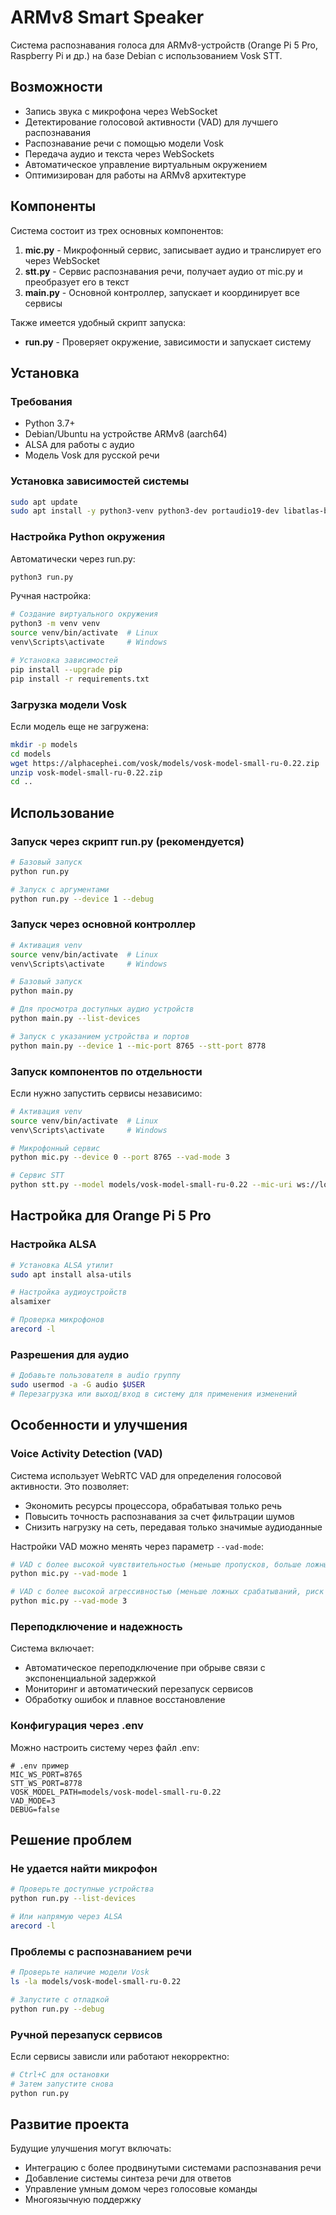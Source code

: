 # ARMv8 Smart Speaker

Система распознавания голоса для ARMv8-устройств (Orange Pi 5 Pro, Raspberry Pi и др.) на базе Debian с использованием Vosk STT.

## Возможности

- Запись звука с микрофона через WebSocket
- Детектирование голосовой активности (VAD) для лучшего распознавания
- Распознавание речи с помощью модели Vosk
- Передача аудио и текста через WebSockets
- Автоматическое управление виртуальным окружением
- Оптимизирован для работы на ARMv8 архитектуре

## Компоненты

Система состоит из трех основных компонентов:

1. **mic.py** - Микрофонный сервис, записывает аудио и транслирует его через WebSocket
2. **stt.py** - Сервис распознавания речи, получает аудио от mic.py и преобразует его в текст
3. **main.py** - Основной контроллер, запускает и координирует все сервисы

Также имеется удобный скрипт запуска:
- **run.py** - Проверяет окружение, зависимости и запускает систему

## Установка

### Требования
- Python 3.7+
- Debian/Ubuntu на устройстве ARMv8 (aarch64)
- ALSA для работы с аудио
- Модель Vosk для русской речи

### Установка зависимостей системы
```bash
sudo apt update
sudo apt install -y python3-venv python3-dev portaudio19-dev libatlas-base-dev
```

### Настройка Python окружения
Автоматически через run.py:
```bash
python3 run.py
```
Ручная настройка:
```bash
# Создание виртуального окружения
python3 -m venv venv
source venv/bin/activate  # Linux
venv\Scripts\activate     # Windows

# Установка зависимостей
pip install --upgrade pip
pip install -r requirements.txt
```

### Загрузка модели Vosk
Если модель еще не загружена:

```bash
mkdir -p models
cd models
wget https://alphacephei.com/vosk/models/vosk-model-small-ru-0.22.zip
unzip vosk-model-small-ru-0.22.zip
cd ..
```

## Использование

### Запуск через скрипт run.py (рекомендуется)
```bash
# Базовый запуск
python run.py

# Запуск с аргументами
python run.py --device 1 --debug
```

### Запуск через основной контроллер
```bash
# Активация venv
source venv/bin/activate  # Linux
venv\Scripts\activate     # Windows

# Базовый запуск
python main.py

# Для просмотра доступных аудио устройств
python main.py --list-devices

# Запуск с указанием устройства и портов
python main.py --device 1 --mic-port 8765 --stt-port 8778
```

### Запуск компонентов по отдельности
Если нужно запустить сервисы независимо:

```bash
# Активация venv
source venv/bin/activate  # Linux
venv\Scripts\activate     # Windows

# Микрофонный сервис
python mic.py --device 0 --port 8765 --vad-mode 3

# Сервис STT
python stt.py --model models/vosk-model-small-ru-0.22 --mic-uri ws://localhost:8765
```

## Настройка для Orange Pi 5 Pro

### Настройка ALSA
```bash
# Установка ALSA утилит
sudo apt install alsa-utils

# Настройка аудиоустройств
alsamixer

# Проверка микрофонов
arecord -l
```

### Разрешения для аудио
```bash
# Добавьте пользователя в audio группу
sudo usermod -a -G audio $USER
# Перезагрузка или выход/вход в систему для применения изменений
```

## Особенности и улучшения

### Voice Activity Detection (VAD)
Система использует WebRTC VAD для определения голосовой активности. Это позволяет:
- Экономить ресурсы процессора, обрабатывая только речь
- Повысить точность распознавания за счет фильтрации шумов
- Снизить нагрузку на сеть, передавая только значимые аудиоданные

Настройки VAD можно менять через параметр `--vad-mode`:
```bash
# VAD с более высокой чувствительностью (меньше пропусков, больше ложных срабатываний)
python mic.py --vad-mode 1

# VAD с более высокой агрессивностью (меньше ложных срабатываний, риск пропуска речи)
python mic.py --vad-mode 3
```

### Переподключение и надежность
Система включает:
- Автоматическое переподключение при обрыве связи с экспоненциальной задержкой
- Мониторинг и автоматический перезапуск сервисов
- Обработку ошибок и плавное восстановление

### Конфигурация через .env
Можно настроить систему через файл .env:
```
# .env пример
MIC_WS_PORT=8765
STT_WS_PORT=8778
VOSK_MODEL_PATH=models/vosk-model-small-ru-0.22
VAD_MODE=3
DEBUG=false
```

## Решение проблем

### Не удается найти микрофон
```bash
# Проверьте доступные устройства
python run.py --list-devices

# Или напрямую через ALSA
arecord -l
```

### Проблемы с распознаванием речи
```bash
# Проверьте наличие модели Vosk
ls -la models/vosk-model-small-ru-0.22

# Запустите с отладкой
python run.py --debug
```

### Ручной перезапуск сервисов
Если сервисы зависли или работают некорректно:
```bash
# Ctrl+C для остановки
# Затем запустите снова
python run.py
```

## Развитие проекта

Будущие улучшения могут включать:
- Интеграцию с более продвинутыми системами распознавания речи
- Добавление системы синтеза речи для ответов
- Управление умным домом через голосовые команды
- Многоязычную поддержку

